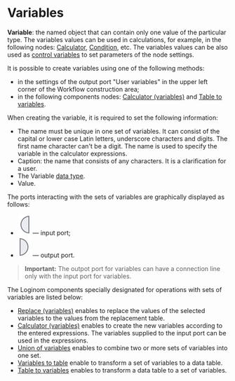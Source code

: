 # Variables

**Variable**: the named object that can contain only one value of the particular type. The variables values can be used in calculations, for example, in the following nodes: [Calculator](../../processors/transformation/calc/README.md),
[Condition](../../processors/control/condition.md),
etc. The variables values can be also used as
[control variables](./control-variables.md)
to set parameters of the node settings.

It is possible to create variables using one of the following methods:

* in the settings of the output port "User variables" in the upper left corner of the Workflow construction area;
* in the following components nodes: [Calculator (variables)](../../processors/variables/variables-calc.md) and [Table to variables](../../processors/variables/variables-from-table.md).

When creating the variable, it is required to set the following information:

* The name must be unique in one set of variables. It can consist of the capital or lower case Latin letters, underscore characters and digits. The first name character can't be a digit. The name is used to specify the variable in the calculator expressions.
* Caption: the name that consists of any characters. It is a clarification for a user.
* The Variable [data type](../../data/datatype.md).
* Value.

The ports interacting with the sets of variables are graphically displayed as follows:

* ![](../../images/icons/app/node/ports/inputs/variable_inactive.svg) — input port;
* ![](../../images/icons/app/node/ports/outputs/variable_inactive.svg) — output port.

> **Important:** The outpot port for variables can have a connection line only with the input port for variables.

The Loginom components specially designated for operations with sets of variables are listed below:

* [Replace (variables)](../../processors/variables/variables-replace.md) enables to replace the values of the selected variables to the values from the replacement table.
* [Calculator (variables)](../../processors/variables/variables-calc.md) enables to create the new variables according to the entered expressions. The variables supplied to the input port can be used in the expressions.
* [Union of variables](../../processors/variables/variables-union.md) enables to combine two or more sets of variables into one set.
* [Variables to table](../../processors/variables/variables-to-table.md) enable to transform a set of variables to a data table.
* [Table to variables](../../processors/variables/variables-from-table.md) enables to transform a data table to a set of variables.
